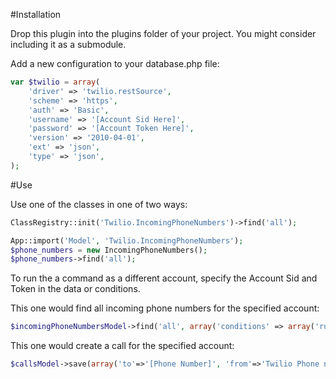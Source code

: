 #Installation

Drop this plugin into the plugins folder of your project. You might consider including it as a submodule.

Add a new configuration to your database.php file:

```php
var $twilio = array(
	'driver' => 'twilio.restSource',
	'scheme' => 'https',
	'auth' => 'Basic',
	'username' => '[Account Sid Here]',
	'password' => '[Account Token Here]',
	'version' => '2010-04-01',
	'ext' => 'json',
	'type' => 'json',
);
```

#Use

Use one of the classes in one of two ways:

```php
ClassRegistry::init('Twilio.IncomingPhoneNumbers')->find('all');
```

```php
App::import('Model', 'Twilio.IncomingPhoneNumbers');
$phone_numbers = new IncomingPhoneNumbers();
$phone_numbers->find('all');
```


To run the a command as a different account, specify the Account Sid and Token in the data or conditions.

This one would find all incoming phone numbers for the specified account:

```php
$incomingPhoneNumbersModel->find('all', array('conditions' => array('run_as_account' => '[Account Sid]', 'run_as_account_token' => '[Account token]'));
```

This one would create a call for the specified account:

```php
$callsModel->save(array('to'=>'[Phone Number]', 'from'=>'Twilio Phone number', 'url'=>'The next URL the TwiML should be pulled from', 'status_callback'=>'The url that the final data report should be sent to (twilio sends this after the call hangs up)', 'run_as_account' => '[Account Sid]', 'run_as_account_token' => '[Account token]'));
```